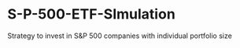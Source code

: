 # S-P-500-ETF-SImulation
Strategy to invest in S&amp;P 500 companies with individual portfolio size
